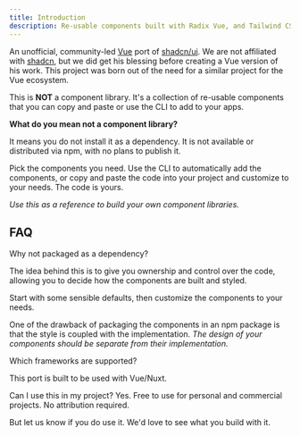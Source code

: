 ```yaml
---
title: Introduction
description: Re-usable components built with Radix Vue, and Tailwind CSS.
---
```


<script setup >
import { Accordion, AccordionContent, AccordionItem, AccordionTrigger } from '@/lib/registry/default/ui/accordion'
</script>

An unofficial, community-led [Vue](https://vuejs.org/) port of [shadcn/ui](https://ui.shadcn.com). We are not affiliated with [shadcn](https://twitter.com/shadcn), but we did get his blessing before creating a Vue version of his work. This project was born out of the need for a similar project for the Vue ecosystem.

This is **NOT** a component library. It's a collection of re-usable components that you can copy and paste or use the CLI to add to your apps.

**What do you mean not a component library?**

It means you do not install it as a dependency. It is not available or distributed via npm, with no plans to publish it.

Pick the components you need. Use the CLI to automatically add the components, or copy and paste the code into your project and customize to your needs. The code is yours.

_Use this as a reference to build your own component libraries._

## FAQ

<Accordion  type="multiple">

<AccordionItem value="faq-1">
<AccordionTrigger>
Why not packaged as a dependency?
</AccordionTrigger>
<AccordionContent>

The idea behind this is to give you ownership and control over the code, allowing you to decide how the components are built and styled.

Start with some sensible defaults, then customize the components to your needs.

One of the drawback of packaging the components in an npm package is that the style is coupled with the implementation. _The design of your components should be separate from their implementation._

</AccordionContent>
</AccordionItem>
<AccordionItem value="faq-2">
<AccordionTrigger>
Which frameworks are supported?
</AccordionTrigger>
<AccordionContent>

This port is built to be used with Vue/Nuxt.

</AccordionContent>
</AccordionItem>
<AccordionItem value="faq-3">
<AccordionTrigger>
Can I use this in my project?
</AccordionTrigger>
<AccordionContent>
Yes. Free to use for personal and commercial projects. No attribution required.

But let us know if you do use it. We'd love to see what you build with it.
</AccordionContent>
</AccordionItem>
</Accordion>
